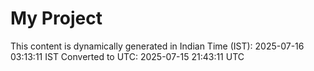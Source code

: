 # My Project

This content is dynamically generated in Indian Time (IST): 2025-07-16 03:13:11 IST
Converted to UTC: 2025-07-15 21:43:11 UTC
